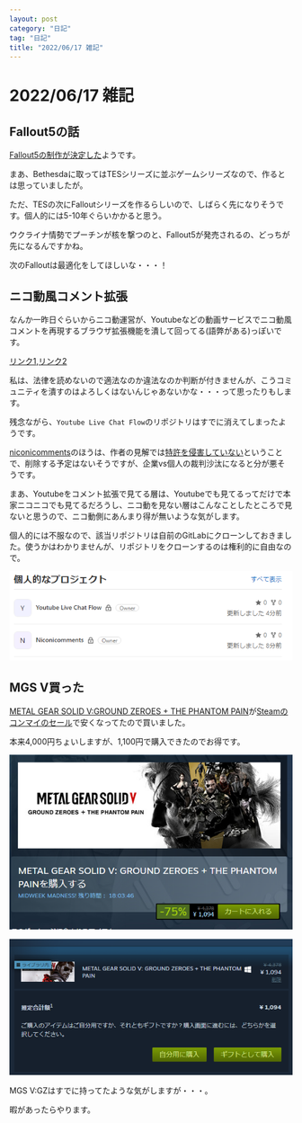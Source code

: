 ```yaml
---
layout: post
category: "日記"
tag: "日記"
title: "2022/06/17 雑記"
---
```

# 2022/06/17 雑記

## Fallout5の話
[Fallout5の制作が決定した](https://news.denfaminicogamer.jp/news/220615a)ようです。

まあ、Bethesdaに取ってはTESシリーズに並ぶゲームシリーズなので、作るとは思っていましたが。

ただ、TESの次にFalloutシリーズを作るらしいので、しばらく先になりそうです。個人的には5-10年ぐらいかかると思う。

ウクライナ情勢でプーチンが核を撃つのと、Fallout5が発売されるの、どっちが先になるんですかね。

次のFalloutは最適化をしてほしいな・・・！

## ニコ動風コメント拡張
なんか一昨日ぐらいからニコ動運営が、Youtubeなどの動画サービスでニコ動風コメントを再現するブラウザ拡張機能を潰して回ってる(語弊がある)っぽいです。

[リンク1](https://togetter.com/li/1902668?page=2),[リンク2](https://matomame.jp/user/yonepo665/1b0c25c8f9843ce24633)

私は、法律を読めないので適法なのか違法なのか判断が付きませんが、こうコミュニティを潰すのはよろしくはないんじゃあないかな・・・って思ったりもします。

残念ながら、`Youtube Live Chat Flow`のリポジトリはすでに消えてしまったようです。

[niconicomments](https://github.com/xpadev-net/niconicomments)のほうは、作者の見解では[特許を侵害していない](https://github.com/xpadev-net/niconicomments/blob/master/ABOUT_PATENT.md)ということで、削除する予定はないそうですが、企業vs個人の裁判沙汰になると分が悪そうです。

まあ、Youtubeをコメント拡張で見てる層は、Youtubeでも見てるってだけで本家ニコニコでも見てるだろうし、ニコ動を見ない層はこんなことしたところで見ないと思うので、ニコ動側にあんまり得が無いような気がします。

個人的には不服なので、該当リポジトリは自前のGitLabにクローンしておきました。使うかはわかりませんが、リポジトリをクローンするのは権利的に自由なので。

![Repository](/assets/img/2022/06/17/chrome_OJsagFe9QN.png)

## MGS V買った
[METAL GEAR SOLID V:GROUND ZEROES + THE PHANTOM PAIN](https://store.steampowered.com/app/287700/METAL_GEAR_SOLID_V_THE_PHANTOM_PAIN/)が[Steamのコンマイのセール](https://store.steampowered.com/sale/konami2022)で安くなってたので買いました。

本来4,000円ちょいしますが、1,100円で購入できたのでお得です。

![Store Page](/assets/img/2022/06/17/steam_RVnqXA1AIX.png)

![Buy Page](/assets/img/2022/06/17/steam_H9qN2WDO7u.png)

MGS V:GZはすでに持ってたような気がしますが・・・。

暇があったらやります。